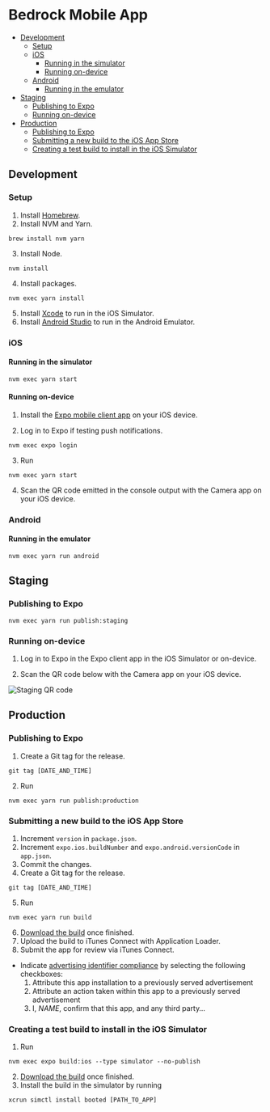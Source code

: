 # Bedrock Mobile App

- [Development](#development)
  - [Setup](#setup)
  - [iOS](#ios)
    - [Running in the simulator](#running-in-the-simulator)
    - [Running on-device](#running-on-device)
  - [Android](#android)
    - [Running in the emulator](#running-in-the-emulator)
- [Staging](#staging)
  - [Publishing to Expo](#publishing-to-expo)
  - [Running on-device](#running-on-device-1)
- [Production](#production)
  - [Publishing to Expo](#publishing-to-expo-1)
  - [Submitting a new build to the iOS App Store](#submitting-a-new-build-to-the-ios-app-store)
  - [Creating a test build to install in the iOS Simulator](#creating-a-test-build-to-install-in-the-ios-simulator)

## Development

### Setup

1. Install [Homebrew](https://brew.sh).
2. Install NVM and Yarn.

```
brew install nvm yarn
```

3. Install Node.

```
nvm install
```

4. Install packages.

```
nvm exec yarn install
```

5. Install [Xcode](https://itunes.apple.com/us/app/xcode/id497799835) to run in the iOS Simulator.
6. Install [Android Studio](https://developer.android.com/studio) to run in the Android Emulator.

### iOS

#### Running in the simulator

```
nvm exec yarn start
```

#### Running on-device

1. Install the [Expo mobile client app](https://itunes.com/apps/exponent) on your iOS device.

2. Log in to Expo if testing push notifications.

```
nvm exec expo login
```

3. Run

```
nvm exec yarn start
```

4. Scan the QR code emitted in the console output with the Camera app on your iOS device.

### Android

#### Running in the emulator

```
nvm exec yarn run android
```

## Staging

### Publishing to Expo

```
nvm exec yarn run publish:staging
```

### Running on-device

1. Log in to Expo in the Expo client app in the iOS Simulator or on-device.

2. Scan the QR code below with the Camera app on your iOS device.

![Staging QR code](https://files.slack.com/files-pri/T3D62PAK1-FCVEJ473R/staging.png)

## Production

### Publishing to Expo

1. Create a Git tag for the release.

```
git tag [DATE_AND_TIME]
```

2. Run

```
nvm exec yarn run publish:production
```

### Submitting a new build to the iOS App Store

1. Increment `version` in `package.json`.
2. Increment `expo.ios.buildNumber` and `expo.android.versionCode` in `app.json`.
3. Commit the changes.
4. Create a Git tag for the release.

```
git tag [DATE_AND_TIME]
```

5. Run

```
nvm exec yarn run build
```

6. [Download the build](https://expo.io/builds) once finished.
7. Upload the build to iTunes Connect with Application Loader.
8. Submit the app for review via iTunes Connect.

- Indicate [advertising identifier compliance](https://segment.com/docs/sources/mobile/ios/quickstart/#step-5-submitting-to-the-app-store) by selecting the following checkboxes:
  1. Attribute this app installation to a previously served advertisement
  2. Attribute an action taken within this app to a previously served advertisement
  3. I, _NAME_, confirm that this app, and any third party…

### Creating a test build to install in the iOS Simulator

1. Run

```
nvm exec expo build:ios --type simulator --no-publish
```

2. [Download the build](https://expo.io/builds) once finished.
3. Install the build in the simulator by running

```
xcrun simctl install booted [PATH_TO_APP]
```
